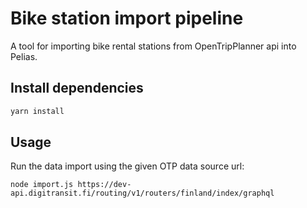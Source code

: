# Bike station import pipeline

A tool for importing bike rental stations from OpenTripPlanner api into Pelias.

## Install dependencies

```bash
yarn install
```

## Usage

Run the data import using the given OTP data source url:

`node import.js https://dev-api.digitransit.fi/routing/v1/routers/finland/index/graphql`

